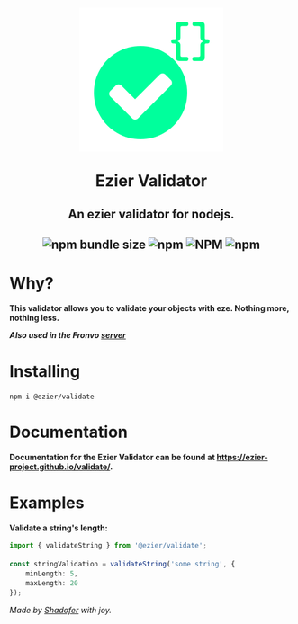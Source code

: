 <h1 align='center'><img src='https://raw.githubusercontent.com/ezier-project/validate/master/images/validate.svg' alt='Ezier Validator logo'>

Ezier Validator</h1>

<h2 align='center'>An ezier validator for nodejs.</h2>

<h2 align='center'>

![npm bundle size](https://img.shields.io/bundlephobia/min/@ezier/validate?style=for-the-badge) ![npm](https://img.shields.io/npm/dm/@ezier/validate?style=for-the-badge) ![NPM](https://img.shields.io/npm/l/@ezier/validate?style=for-the-badge) ![npm](https://img.shields.io/npm/v/@ezier/validate?style=for-the-badge)

# Why?

**This validator allows you to validate your objects with eze.
Nothing more, nothing less.**

***Also used in the Fronvo [server](https://github.com/Fronvo/fronvo)***

# Installing

```
npm i @ezier/validate
```

# Documentation
**Documentation for the Ezier Validator can be found at https://ezier-project.github.io/validate/.**

# Examples

**Validate a string's length:**

```ts
import { validateString } from '@ezier/validate';

const stringValidation = validateString('some string', {
    minLength: 5,
    maxLength: 20
});
```

<i>Made by [Shadofer](https://github.com/shadofer) with joy.</i>
